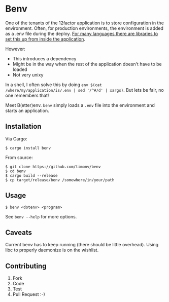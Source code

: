 # Benv

One of the tenants of the 12factor application is to store configuration in the environment. Often, for production environments, the environment is added
as a .env file during the deploy. [For many languages there are libraries to set this up from inside the application](https://github.com/search?utf8=%E2%9C%93&q=dotenv).

However:

* This introduces a dependency
* Might be in the way when the rest of the application doesn't have to be loaded
* Not very unixy

In a shell, I often solve this by doing `env $(cat /where/my/application/is/.env | sed '/^#/d' | xargs)`. But lets be fair, no one remembers that!

Meet B(etter)env. `benv` simply loads a `.env` file into the environment and starts an application.

## Installation

Via Cargo:

```
$ cargo install benv
```

From source:

```
$ git clone https://github.com/timonv/benv
$ cd benv
$ cargo build --release
$ cp target/release/benv /somewhere/in/your/path
```

## Usage

```
$ benv <dotenv> <program>
```

See `benv --help` for more options.

## Caveats

Current benv has to keep running (there should be little overhead). Using libc to properly daemonize is on the wishlist.

## Contributing

1. Fork
2. Code
3. Test
4. Pull Request :-)

